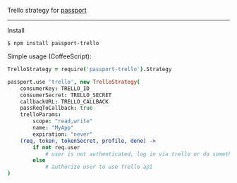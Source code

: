 Trello strategy for [passport](http://passportjs.org/)
- - -

Install

```
$ npm install passport-trello
```

Simple usage (CoffeeScript):

```coffeescript
TrelloStrategy = require('passport-trello').Strategy

passport.use 'trello', new TrelloStrategy(
    consumerKey: TRELLO_ID
    consumerSecret: TRELLO_SECRET
    callbackURL: TRELLO_CALLBACK
    passReqToCallback: true
    trelloParams:
        scope: "read,write"
        name: "MyApp"
        expiration: "never"
    (req, token, tokenSecret, profile, done) ->
        if not req.user
            # user is not authenticated, log in via trello or do something else
        else
            # authorize user to use Trello api
)
```